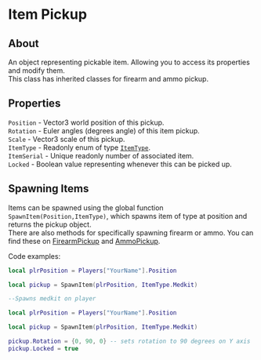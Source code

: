 # Item Pickup

## About
An object representing pickable item. Allowing you to access its properties and modify them.<br>
This class has inherited classes for firearm and ammo pickup.

## Properties
`Position` - Vector3 world position of this pickup.<br>
`Rotation` - Euler angles (degrees angle) of this item pickup.<br>
`Scale` - Vector3 scale of this pickup.<br>
`ItemType` - Readonly enum of type [`ItemType`](https://github.com/davidsebesta1/LuaLabPlugin/blob/master/Docs/Objects/Enums/ItemTypeId.md).<br>
`ItemSerial` - Unique readonly number of associated item.<br>
`Locked` - Boolean value representing whenever this can be picked up.<br>

## Spawning Items
Items can be spawned using the global function `SpawnItem(Position,ItemType)`, which spawns item of type at position and returns the pickup object.<br>
There are also methods for specifically spawning firearm or ammo. You can find these on [FirearmPickup](link) and [AmmoPickup](link).<br>

Code examples:

```lua
local plrPosition = Players["YourName"].Position

local pickup = SpawnItem(plrPosition, ItemType.Medkit)

--Spawns medkit on player
```

```lua
local plrPosition = Players["YourName"].Position

local pickup = SpawnItem(plrPosition, ItemType.Medkit)

pickup.Rotation = {0, 90, 0} -- sets rotation to 90 degrees on Y axis
pickup.Locked = true
```
